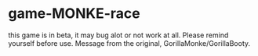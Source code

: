 # game-MONKE-race
this game is in beta, it may bug alot or not work at all. Please remind yourself before use.
Message from the original, GorillaMonke/GorillaBooty.
